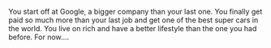 You start off at Google, a bigger company than your last one. You finally get paid so much more than your last job and get one of the best super cars in the world. You live on rich and have a better lifestyle than the one you had before. For now....


